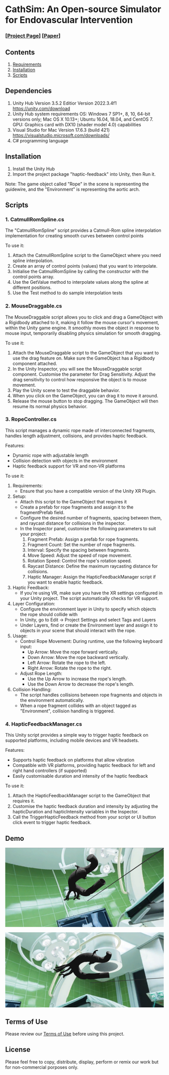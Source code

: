 # CathSim: An Open-source Simulator for Endovascular Intervention
### [[Project Page](https://RobotVisionAI.github.io/cathsim/)] [[Paper](https://arxiv.org/abs/2208.01455)]

## Contents
1. [Requirements](#requirements)
2. [Installation](#installation)
3. [Scripts](#scripts)


## Dependencies
1. Unity Hub Version 3.5.2 Editior Version 2022.3.4f1 <https://unity.com/download>
2. Unity Hub system requirements
   OS: Windows 7 SP1+, 8, 10, 64-bit versions only; Mac OS X 10.13+; Ubuntu 16.04, 18.04, and CentOS 7.
   GPU: Graphics card with DX10 (shader model 4.0) capabilities
3. Visual Studio for Mac Version 17.6.3 (build 421) <https://visualstudio.microsoft.com/downloads/>
4. C# programming language 


## Installation

1. Install the Unity Hub
2. Import the project package "haptic-feedback" into Unity, then Run it.

Note: The game object called "Rope" in the scene is representing the guidewire, and the "Environment" is representing the aortic arch.


## Scripts

### 1. CatmullRomSpline.cs
The "CatmullRomSpline" script provides a Catmull-Rom spline interpolation implementation for creating smooth curves between control points

To use it:

1. Attach the CatmullRomSpline script to the GameObject where you need spline interpolation.
2. Create an array of control points (values) that you want to interpolate.
3. Initialise the CatmullRomSpline by calling the constructor with the control points array.
4. Use the GetValue method to interpolate values along the spline at different positions.
5. Use the Test method to do sample interpolation tests
   
   
### 2. MouseDraggable.cs
The MouseDraggable script allows you to click and drag a GameObject with a Rigidbody attached to it, making it follow the mouse cursor's movement, within the Unity game engine. It smoothly moves the object in response to mouse input, temporarily disabling physics simulation for smooth dragging.

To use it:

1. Attach the MouseDraggable script to the GameObject that you want to use the drag feature on. Make sure the GameObject has a Rigidbody component attached.
2. In the Unity Inspector, you will see the MouseDraggable script component. Customise the parameter for Drag Sensitivity. Adjust the drag sensitivity to control how responsive the object is to mouse movement.
3. Play the Unity scene to test the draggable behavior.
4. When you click on the GameObject, you can drag it to move it around.
5. Release the mouse button to stop dragging. The GameObject will then resume its normal physics behavior.
   

### 3. RopeController.cs
This script manages a dynamic rope made of interconnected fragments, handles length adjustment, collisions, and provides haptic feedback. 

Features: 
- Dynamic rope with adjustable length
- Collision detection with objects in the environment
- Haptic feedback support for VR and non-VR platforms

To use it:

1. Requirements:
      - Ensure that you have a compatible version of the Unity XR Plugin.
2. Setup:
      - Attach this script to the GameObject that requires it
      - Create a prefab for rope fragments and assign it to the fragmentPrefab field.
      - Configure the desired number of fragments, spacing between them, and raycast distance
        for collisions in the inspector.
      - In the Inspector panel, customise the following parameters to suit your project:
         1) Fragment Prefab: Assign a prefab for rope fragments.
         2) Fragment Count: Set the number of rope fragments.
         3) Interval: Specify the spacing between fragments.
         4) Move Speed: Adjust the speed of rope movement.
         5) Rotation Speed: Control the rope's rotation speed.
         6) Raycast Distance: Define the maximum raycasting distance for collisions.
         7) Haptic Manager: Assign the HapticFeedbackManager script if you want to enable haptic feedback.
3. Haptic Feedback:
      - If you're using VR, make sure you have the XR settings configured in your Unity
        project. The script automatically checks for VR support.
4. Layer Configuration:
      - Configure the environment layer in Unity to specify which objects the rope should collide with
      - In Unity, go to Edit -> Project Settings and select Tags and Layers
      - Under Layers, find or create the Environment layer and assign it to objects in your scene that should interact with the rope.
5. Usage:
      - Control Rope Movement:
        During runtime, use the following keyboard input:
         - Up Arrow: Move the rope forward vertically.
         - Down Arrow: Move the rope backward vertically.
         - Left Arrow: Rotate the rope to the left.
         - Right Arrow: Rotate the rope to the right.
      - Adjust Rope Length:
         - Use the Up Arrow to increase the rope's length.
         - Use the Down Arrow to decrease the rope's length. 
6. Collision Handling:
      - The script handles collisions between rope fragments and objects in the environment automatically.
      - When a rope fragment collides with an object tagged as "Environment", collision handling is triggered.


### 4. HapticFeedbackManager.cs
This Unity script provides a simple way to trigger haptic feedback on supported platforms, including mobile devices and VR headsets.

Features:
- Supports haptic feedback on platforms that allow vibration
- Compatible with VR platforms, providing haptic feedback for left and right hand controllers (if supported)
- Easily customisable duration and intensity of the haptic feedback
  
To use it:
1. Attach the HapticFeedbackManager script to the GameObject that requires it.
2. Customise the haptic feedback duration and intensity by adjusting the hapticDuration and hapticIntensity variables in the Inspector.
3. Call the TriggerHapticFeedback method from your script or UI button click event to trigger haptic feedback.

   
## Demo
![ai-vr](./ar_vr_unity_cathsim.png)

![ai-vr1](./ar_vr_unity_cathsim_1.png)


## Terms of Use

Please review our [Terms of Use](TERMS.md) before using this project.

## License

Please feel free to copy, distribute, display, perform or remix our work but for non-commercial porposes only.
